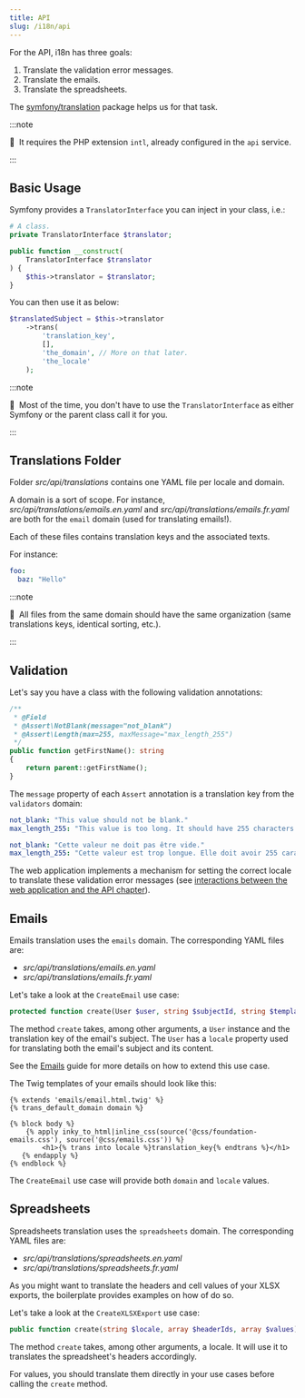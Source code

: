 ```yaml
---
title: API
slug: /i18n/api
---
```


For the API, i18n has three goals:

1. Translate the validation error messages.
2. Translate the emails.
3. Translate the spreadsheets.

The [symfony/translation](https://symfony.com/doc/current/translation.html) package helps us for that task.

:::note

📣&nbsp;&nbsp;It requires the PHP extension `intl`, already configured in the `api` service.

:::

## Basic Usage

Symfony provides a `TranslatorInterface` you can inject in your class, i.e.:

```php
# A class.
private TranslatorInterface $translator;

public function __construct(
    TranslatorInterface $translator
) {
    $this->translator = $translator;
}
```

You can then use it as below:

```php
$translatedSubject = $this->translator
    ->trans(
        'translation_key',
        [],
        'the_domain', // More on that later.
        'the_locale'
    );
```

:::note

📣&nbsp;&nbsp;Most of the time, you don't have to use the `TranslatorInterface` as either Symfony or the parent class call it for you.

:::

## Translations Folder

Folder *src/api/translations* contains one YAML file per locale and domain.

A domain is a sort of scope. For instance, *src/api/translations/emails.en.yaml* and *src/api/translations/emails.fr.yaml* 
are both for the `email` domain (used for translating emails!).

Each of these files contains translation keys and the associated texts.

For instance:

```yaml title="src/api/translations/foo.en.yaml"
foo:
  baz: "Hello"
```

:::note

📣&nbsp;&nbsp;All files from the same domain should have the same organization (same translations keys, identical sorting, etc.).

:::

## Validation

Let's say you have a class with the following validation annotations:

```php title="src/api/src/Domain/Model/User.php"
/**
 * @Field
 * @Assert\NotBlank(message="not_blank")
 * @Assert\Length(max=255, maxMessage="max_length_255")
 */
public function getFirstName(): string
{
    return parent::getFirstName();
}
```

The `message` property of each `Assert` annotation is a translation key from the `validators` domain:

```yaml title="src/api/translations/validators.en.yaml"
not_blank: "This value should not be blank."
max_length_255: "This value is too long. It should have 255 characters or less."
```

```yaml title="src/api/translations/validators.fr.yaml"
not_blank: "Cette valeur ne doit pas être vide."
max_length_255: "Cette valeur est trop longue. Elle doit avoir 255 caractères ou moins."
```

The web application implements a mechanism for setting the correct locale to translate these validation error
messages (see [interactions between the web application and the API chapter](/docs/i18n/api-and-web-application-interactions)).

## Emails

Emails translation uses the `emails` domain. The corresponding YAML files are:

* *src/api/translations/emails.en.yaml*
* *src/api/translations/emails.fr.yaml*

Let's take a look at the `CreateEmail` use case:

```php title="src/api/src/UseCase/CreateEmail.php"
protected function create(User $user, string $subjectId, string $template, array $context): TemplatedEmail
```

The method `create` takes, among other arguments, a `User` instance and the translation key 
of the email's subject. The `User` has a `locale` property used for translating both the email's subject and its content.

See the [Emails](/docs/emails) guide for more details on how to extend this use case.

The Twig templates of your emails should look like this:

```twig title="src/api/templates/emails/foo.html.twig"
{% extends 'emails/email.html.twig' %}
{% trans_default_domain domain %}

{% block body %}
    {% apply inky_to_html|inline_css(source('@css/foundation-emails.css'), source('@css/emails.css')) %}
        <h1>{% trans into locale %}translation_key{% endtrans %}</h1>
   {% endapply %}
{% endblock %}
```

The `CreateEmail` use case will provide both `domain` and `locale` values.

## Spreadsheets

Spreadsheets translation uses the `spreadsheets` domain. The corresponding YAML files are:
                                                         
* *src/api/translations/spreadsheets.en.yaml*
* *src/api/translations/spreadsheets.fr.yaml*

As you might want to translate the headers and cell values of your XLSX exports, the boilerplate provides examples
on how of do so.

Let's take a look at the `CreateXLSXExport` use case:

```php title="src/api/src/UseCase/CreateXLSXExport.php"
public function create(string $locale, array $headerIds, array $values): Xlsx
```

The method `create` takes, among other arguments, a locale. It will use it to translates the spreadsheet's headers
accordingly.

For values, you should translate them directly in your use cases before calling the `create` method.
